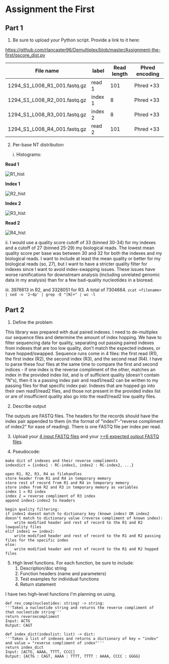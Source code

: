 # Assignment the First

## Part 1
1. Be sure to upload your Python script. Provide a link to it here:

https://github.com/rlancaster96/Demultiplex/blob/master/Assignment-the-first/qscore_dist.py

| File name | label | Read length | Phred encoding |
|---|---|---|---|
| 1294_S1_L008_R1_001.fastq.gz | read 1 | 101 | Phred +33 |
| 1294_S1_L008_R2_001.fastq.gz | index 1 | 8 | Phred +33 |
| 1294_S1_L008_R3_001.fastq.gz | index 2 | 8 | Phred +33 |
| 1294_S1_L008_R4_001.fastq.gz | read 2 | 101 | Phred +33 |

2. Per-base NT distribution

   i. Histograms:

**Read 1**

![R1_hist](https://github.com/rlancaster96/Demultiplex/assets/136844363/3b5b562c-aeaa-46fe-a4e6-efe4d40b6abe)

**Index 1**

![R2_hist](https://github.com/rlancaster96/Demultiplex/assets/136844363/27f0b88a-d385-4c18-9adc-341f4d9cef98)

**Index 2**

![R3_hist](https://github.com/rlancaster96/Demultiplex/assets/136844363/74208601-1ee0-48d6-90ae-22d3ee763075)

**Read 2**

![R4_hist](https://github.com/rlancaster96/Demultiplex/assets/136844363/0a276774-3a3e-435f-b8e6-3ce6b3e3371e)

ii. I would use a quality score cutoff of 33 (binned 30-34) for my indexes and a cutoff of 27 (binned 25-29) my biological reads. The lowest mean quality score per base was between 30 and 32 for both the indexes and my biological reads. I want to include at least the mean quality or better for my biological reads (so, 27), but I want to have a stricter quality filter for indexes since I want to avoid index-swapping issues. These issues have worse ramifications for downstream analysis (including unrelated genomic data in my analysis) than for a few bad-quality nucleotides in a bioread. 

iii. 3976613 in R2, and 3328051 for R3. A total of 7304664. 
	    ```
	    zcat <filename> | sed -n '2~4p' | grep -E "[N]+" | wc -l 
	    ```

## Part 2
1. Define the problem

This library was prepared with dual paired indexes. I need to de-multiplex our sequence files and determine the amount of index hopping. We have to filter sequencing data for quality, separating out passing paired indexes from indexes that are too low quality, don't match the expected indexes, or have hopped/swapped.
Sequence runs come in 4 files: the first read (R1), the first index (R2), the second index (R3), and the second read (R4). I have to parse these four files at the same time to compare the first and second indices - if one index is the reverse compliment of the other, matches an index in the provided index list, and is of sufficient quality (doesn't contain "N"s), then it is a passing index pair and read1/read2 can be written to my passing files for that specific index pair. Indexes that are hopped go into their own read1/read2 files, and those not present in the provided index list or are of insufficient quality also go into the read1/read2 low quality files.

2. Describe output

The outputs are FASTQ files. The headers for the records should have the index pair appended to them (in the format of "index1"-"reverse compliment of index2" for ease of reading). There is one FASTQ file per index per read.  

3. Upload your [4 input FASTQ files](../TEST-input_FASTQ) and your [>=6 expected output FASTQ files](../TEST-output_FASTQ).

4. Pseudocode: 
```
make dict of indexes and their reverse compliments 
indexdict = {index1 : RC-index1, index2 : RC-index2, ...}

open R1, R2, R3, R4 as filehandles
store header from R1 and R4 in temporary memory 
store rest of record from R1 and R4 in temporary memory 
store index from R2 and R3 in temporary memory as variables
index 1 = R2 index
index 2 = reverse compliment of R3 index 
append index1-index2 to headers 

begin quality filtering: 
if index1 doesnt match to dictionary key (known index) OR index2 doesn't match to dictionary value (reverse compliment of known index): 
	write modified header and rest of record to the R1 and R2 lowquality files
elif index1 == index2:
	write modified header and rest of record to the R1 and R2 passing files for the specific index
else: 
	write modified header and rest of record to the R1 and R2 hopped files 

```

5. High level functions. For each function, be sure to include:
    1. Description/doc string
    2. Function headers (name and parameters)
    3. Test examples for individual functions
    4. Return statement

I have two high-level functions I'm planning on using. 

```
def rev_comp(nucleotides: string) -> string: 
'''Takes a nucleotide string and returns the reverse compliment of that nucleotide string'''
return reversecompliment
Input: ACTG
Output: CAGT
```

```
def index_dict(indexlist: list) -> dict: 
'''Takes a list of indexes and returns a dictionary of key = "index" and value = "reverse compliment of index"'''
return index_dict
Input: [ACTG, AAAA, TTTT, CCCC]
Output: {ACTG : CAGT, AAAA : TTTT, TTTT : AAAA, CCCC : GGGG}
```
